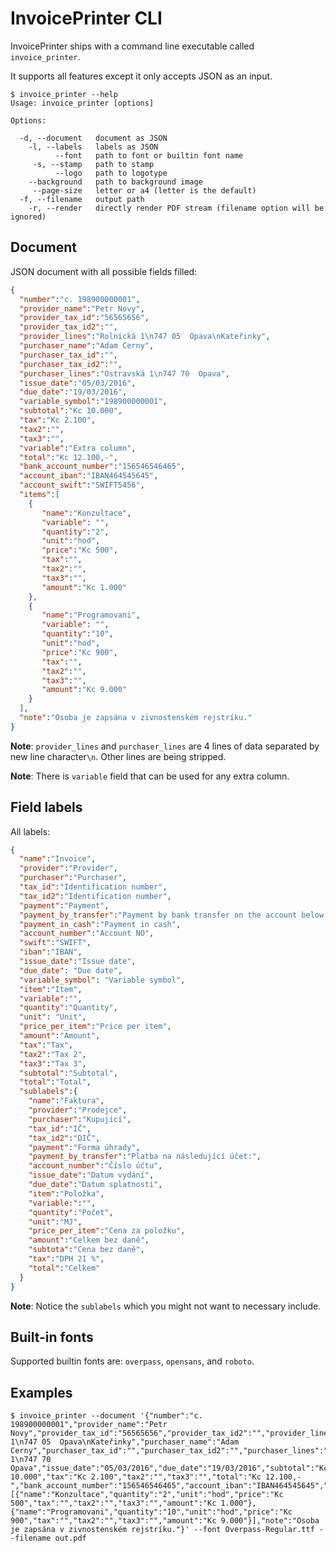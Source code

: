 # InvoicePrinter CLI

InvoicePrinter ships with a command line executable called `invoice_printer`.

It supports all features except it only accepts JSON as an input.

```
$ invoice_printer --help
Usage: invoice_printer [options]

Options:

  -d, --document   document as JSON
    -l, --labels   labels as JSON
          --font   path to font or builtin font name
     -s, --stamp   path to stamp
          --logo   path to logotype
    --background   path to background image
     --page-size   letter or a4 (letter is the default)
  -f, --filename   output path
    -r, --render   directly render PDF stream (filename option will be ignored)
```

## Document

JSON document with all possible fields filled:

```json
{
  "number":"c. 198900000001",
  "provider_name":"Petr Novy",
  "provider_tax_id":"56565656",
  "provider_tax_id2":"",
  "provider_lines":"Rolnická 1\n747 05  Opava\nKateřinky",
  "purchaser_name":"Adam Cerny",
  "purchaser_tax_id":"",
  "purchaser_tax_id2":"",
  "purchaser_lines":"Ostravská 1\n747 70  Opava",
  "issue_date":"05/03/2016",
  "due_date":"19/03/2016",
  "variable_symbol":"198900000001",
  "subtotal":"Kc 10.000",
  "tax":"Kc 2.100",
  "tax2":"",
  "tax3":"",
  "variable":"Extra column",
  "total":"Kc 12.100,-",
  "bank_account_number":"156546546465",
  "account_iban":"IBAN464545645",
  "account_swift":"SWIFT5456",
  "items":[
    {
       "name":"Konzultace",
       "variable": "",
       "quantity":"2",
       "unit":"hod",
       "price":"Kc 500",
       "tax":"",
       "tax2":"",
       "tax3":"",
       "amount":"Kc 1.000"
    },
    {
       "name":"Programovani",
       "variable": "",
       "quantity":"10",
       "unit":"hod",
       "price":"Kc 900",
       "tax":"",
       "tax2":"",
       "tax3":"",
       "amount":"Kc 9.000"
    }
  ],
  "note":"Osoba je zapsána v zivnostenském rejstríku."
}
```

**Note**: `provider_lines` and `purchaser_lines` are 4 lines of data separated by new line character`\n`. Other lines are being stripped.

**Note**: There is `variable` field that can be used for any
extra column.

## Field labels

All labels:

```json
{
  "name":"Invoice",
  "provider":"Provider",
  "purchaser":"Purchaser",
  "tax_id":"Identification number",
  "tax_id2":"Identification number",
  "payment":"Payment",
  "payment_by_transfer":"Payment by bank transfer on the account below:",
  "payment_in_cash":"Payment in cash",
  "account_number":"Account NO",
  "swift":"SWIFT",
  "iban":"IBAN",
  "issue_date":"Issue date",
  "due_date": "Due date",
  "variable_symbol": "Variable symbol",
  "item":"Item",
  "variable":"",
  "quantity":"Quantity",
  "unit": "Unit",
  "price_per_item":"Price per item",
  "amount":"Amount",
  "tax":"Tax",
  "tax2":"Tax 2",
  "tax3":"Tax 3",
  "subtotal":"Subtotal",
  "total":"Total",
  "sublabels":{
    "name":"Faktura",
    "provider":"Prodejce",
    "purchaser":"Kupující",
    "tax_id":"IČ",
    "tax_id2":"DIČ",
    "payment":"Forma úhrady",
    "payment_by_transfer":"Platba na následující účet:",
    "account_number":"Číslo účtu",
    "issue_date":"Datum vydání",
    "due_date":"Datum splatnosti",
    "item":"Položka",
    "variable:":"",
    "quantity":"Počet",
    "unit":"MJ",
    "price_per_item":"Cena za položku",
    "amount":"Celkem bez daně",
    "subtota":"Cena bez daně",
    "tax":"DPH 21 %",
    "total":"Celkem"
  }
}
```
**Note**: Notice the `sublabels` which you might not want to necessary include.

## Built-in fonts

Supported builtin fonts are: `overpass`, `opensans`, and `roboto`.

## Examples

```
$ invoice_printer --document '{"number":"c. 198900000001","provider_name":"Petr Novy","provider_tax_id":"56565656","provider_tax_id2":"","provider_lines":"Rolnická 1\n747 05  Opava\nKateřinky","purchaser_name":"Adam Cerny","purchaser_tax_id":"","purchaser_tax_id2":"","purchaser_lines":"Ostravská 1\n747 70  Opava","issue_date":"05/03/2016","due_date":"19/03/2016","subtotal":"Kc 10.000","tax":"Kc 2.100","tax2":"","tax3":"","total":"Kc 12.100,-","bank_account_number":"156546546465","account_iban":"IBAN464545645","account_swift":"SWIFT5456","items":[{"name":"Konzultace","quantity":"2","unit":"hod","price":"Kc 500","tax":"","tax2":"","tax3":"","amount":"Kc 1.000"},{"name":"Programovani","quantity":"10","unit":"hod","price":"Kc 900","tax":"","tax2":"","tax3":"","amount":"Kc 9.000"}],"note":"Osoba je zapsána v zivnostenském rejstríku."}' --font Overpass-Regular.ttf --filename out.pdf
```
